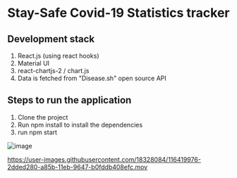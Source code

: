 # Stay-Safe Covid-19 Statistics tracker

## Development stack
1. React.js (using react hooks)
2. Material UI
3. react-chartjs-2 / chart.js
4. Data is fetched from "Disease.sh" open source API

## Steps to run the application
1. Clone the project
2. Run npm install to install the dependencies
3. run npm start


![image](https://user-images.githubusercontent.com/18328084/116419448-b14bf400-a85a-11eb-9885-07f0d3ec5418.png)


https://user-images.githubusercontent.com/18328084/116419976-2dded280-a85b-11eb-9647-b0fddb408efc.mov

